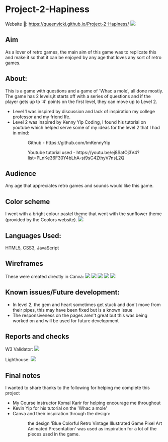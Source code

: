 # Project-2-Hapiness

Website 🔗: https://queenvicki.github.io/Project-2-Hapiness/
<img src="Assets/Image/Responsiveness-image-bytes.png">

<h2> Aim </h2>
As a lover of retro games, the main aim of this game was to replicate this and make it so that it can be enjoyed by any age that loves any sort of retro games.

<h2> About: </h2>
This is a game with questions and a game of 'Whac a mole', all done mostly.
The game has 2 levels,it starts off with a series of questions and if the player gets up to '4' points on the first level, they can move up to Level 2.
<ul>
<li> Level 1 was inspired by discussion and lack of inspiration my college professor and my friend Ife.</li>
<li> Level 2 was inspired by Kenny Yip Coding, I found his tutorial on youtube which helped serve some of my ideas for the level 2 that I had in mind:</li>
<ul>
    <ol>Github - https://github.com/ImKennyYip</ol>
    <ol>Youtube tutorial used - https://youtu.be/ej8SatOj3V4?list=PLnKe36F30Y4bLhA-st9sC4ZthyV7nsL2Q<ol>
</ul>
</ul>

<h2> Audience </h2>
Any age that appreciates retro games and sounds would like this game.

<h2>Color scheme </h2>
I went with a bright colour pastel theme that went with the sunflower theme (provided by the Coolors website).
<img src="Assets/Image/Backgrounds/Background_Coolors_palette.png">

<h2>Languages Used:</h2>

HTML5, CSS3, JavaScript

<h2> Wireframes </h2>
These were created directly in Canva:
<img src="Assets/Image/Wireframe images/1.gif">
<img src="Assets/Image/Wireframe images/3.gif">
<img src="Assets/Image/Wireframe images/8.gif">
<img src="Assets/Image/Wireframe images/9.gif">
<img src="Assets/Image/Wireframe images/11.gif">

<h2> Known issues/Future development: </h2>
<ul>
<li> In level 2, the gem and heart sometimes get stuck and don't move from their pipes, this may have been fixed but is a known issue</li>
<li> The responsiveness on the pages aren't great but this was being worked on and will be used for future development</li>
</ul>

<h2> Reports and checks </h2>
W3 Validator:
<img src="Assets/Image/Report_1_w3validator.png">

Lighthouse:
<img src="Assets/Image/Report_2_lighthouse.png">

<h2> Final notes </h2>
I wanted to share thanks to the following for helping me complete this project 
<ul>
<li> My Course instructor Komal Karir for helping encourage me throughout </li>
<li> Kevin Yip for his tutorial on the 'Whac a mole'</li>
<li> Canva and their inspiration through the design:</li>
<ul>
    <ol> the design 'Blue Colorful Retro Vintage Illustrated Game Pixel Art Animated Presentation' was used as inspiration for a lot of the pieces used in the game. </ol>
    </ul>
</ul>
